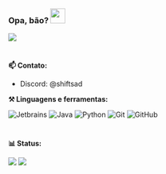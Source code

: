 ### Opa, bão? <img width="30px" src="https://raw.githubusercontent.com/iampavangandhi/iampavangandhi/master/gifs/Hi.gif">
![](https://komarev.com/ghpvc/?username=ShiftSad&label=PROFILE+VIEWS)<br/>
#

**📫 Contato:**

- Discord: @shiftsad

**⚒ Linguagens e ferramentas:**

![Jetbrains](https://img.shields.io/badge/-Jetbrains's%20IDEs-black?style=flat&logo=jetbrains)
![Java](https://img.shields.io/badge/-Java-black?style=flat&logo=java) 
![Python](https://img.shields.io/badge/-Python-black?style=flat&logo=python) 
![Git](https://img.shields.io/badge/-Git-black?style=flat&logo=git)
![GitHub](https://img.shields.io/badge/-Github-black?style=flat&logo=github)

#
**📊 Status:**

[![](https://github-readme-stats.vercel.app/api?username=ShiftSad&show_icons=true&theme=tokyonight)](https://github.com/ShiftSad/github-readme-stats) 
[![](https://github-readme-streak-stats.herokuapp.com/?user=ShiftSad&theme=tokyonight)](https://github.com/ShiftSad)
